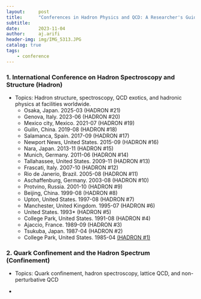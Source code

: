 ```yaml
---
layout:     post
title:      "Conferences in Hadron Physics and QCD: A Researcher's Guide"
subtitle:   
date:       2023-11-04
author:     aj.arifi
header-img: img/IMG_5313.JPG
catalog: true
tags:
    - conference
---
```


### 1. **International Conference on Hadron Spectroscopy and Structure (Hadron)**
  - Topics: Hadron structure, spectroscopy, QCD exotics, and hadronic physics at facilities worldwide.
    - Osaka, Japan. 2025-03 (HADRON #21)
    - Genova, Italy. 2023-06 (HADRON #20)
    - Mexico city, Mexico. 2021-07 (HADRON #19)
    - Guilin, China. 2019-08 (HADRON #18)
    - Salamanca, Spain. 2017-09 (HADRON #17)
    - Newport News, United States. 2015-09 (HADRON #16)
    - Nara, Japan. 2013-11 (HADRON #15)
    - Munich, Germany. 2011-06 (HADRON #14)
    - Tallahassee, United States. 2009-11 (HADRON #13)
    - Frascati, Italy. 2007-10 (HADRON #12)
    - Rio de Janerio, Brazil. 2005-08 (HADRON #11)
    - Aschaffenburg, Germany. 2003-08 (HADRON #10)
    - Protvino, Russia. 2001-10 (HADRON #9)
    - Beijing, China. 1999-08 (HADRON #8)
    - Upton, United States. 1997-08 (HADRON #7)
    - Manchester, United Kingdom. 1995-07 (HADRON #6)
    - United States. 1993* (HADRON #5)
    - College Park, United States. 1991-08 (HADRON #4)
    - Ajaccio, France. 1989-09 (HADRON #3)
    - Tsukuba, Japan. 1987-04 (HADRON #2)
    - College Park, United States. 1985-04 [(HADRON #1)](https://inspirehep.net/conferences/965770)


### 2. **Quark Confinement and the Hadron Spectrum (Confinement)**
  - Topics: Quark confinement, hadron spectroscopy, lattice QCD, and non-perturbative QCD

  - 
